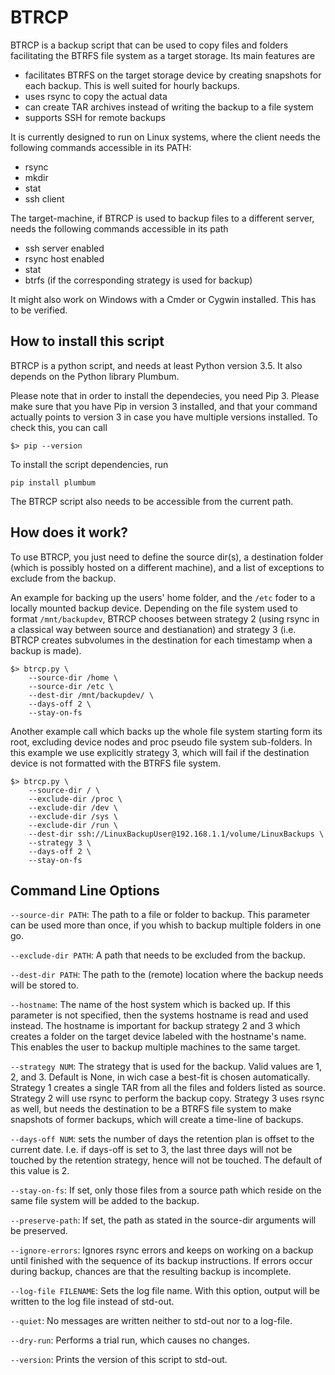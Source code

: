 
# BTRCP

BTRCP is a backup script that can be used to copy files and folders
facilitating the BTRFS file system as a target storage. Its main features are

* facilitates BTRFS on the target storage device by creating snapshots for each backup. This is well suited for hourly backups.
* uses rsync to copy the actual data
* can create TAR archives instead of writing the backup to a file system
* supports SSH for remote backups

It is currently designed to run on Linux systems, where the client needs
the following commands accessible in its PATH:

* rsync
* mkdir
* stat
* ssh client

The target-machine, if BTRCP is used to backup files to a different server,
needs the following commands accessible in its path

* ssh server enabled
* rsync host enabled
* stat
* btrfs (if the corresponding strategy is used for backup)

It might also work on Windows with a Cmder or Cygwin installed. This has
to be verified.

## How to install this script

BTRCP is a python script, and needs at least Python version 3.5. It also
depends on the Python library Plumbum.

Please note that in order to install the dependecies, you need Pip 3. Please
make sure that you have Pip in version 3 installed, and that your command
actually points to version 3 in case you have multiple versions installed.
To check this, you can call

```
$> pip --version
```

To install the script dependencies, run

```
pip install plumbum
```

The BTRCP script also needs to be accessible from the current path.

## How does it work?

To use BTRCP, you just need to define the source dir(s), a destination
folder (which is possibly hosted on a different machine), and a list of
exceptions to exclude from the backup.

An example for backing up the users' home folder, and the `/etc` foder to a locally
mounted backup device. Depending on the file system used to format `/mnt/backupdev`,
BTRCP chooses between strategy 2 (using rsync in a classical way between source and
destianation) and strategy 3 (i.e. BTRCP creates subvolumes in the destination for
each timestamp when a backup is made).

```
$> btrcp.py \
    --source-dir /home \
    --source-dir /etc \
    --dest-dir /mnt/backupdev/ \
    --days-off 2 \
    --stay-on-fs
```

Another example call which backs up the whole file system starting form
its root, excluding device nodes and proc pseudo file system sub-folders.
In this example we use explicitly strategy 3, which will fail if the
destination device is not formatted with the BTRFS file system.

```
$> btrcp.py \
    --source-dir / \
    --exclude-dir /proc \
    --exclude-dir /dev \
    --exclude-dir /sys \
    --exclude-dir /run \
    --dest-dir ssh://LinuxBackupUser@192.168.1.1/volume/LinuxBackups \
    --strategy 3 \
    --days-off 2 \
    --stay-on-fs
```

## Command Line Options

`--source-dir PATH`: The path to a file or folder to backup. This parameter can be used more than once, if you whish to backup multiple folders in one go.

`--exclude-dir PATH`: A path that needs to be excluded from the backup.

`--dest-dir PATH`: The path to the (remote) location where the backup needs will be stored to.

`--hostname`: The name of the host system which is backed up. If this parameter is not specified, then the systems hostname is read and used instead. The hostname is important for backup strategy 2 and 3 which creates a folder on the target device labeled with the hostname's name. This enables the user to backup multiple machines to the same target.

`--strategy NUM`: The strategy that is used for the backup. Valid values are 1, 2, and 3. Default is None, in wich case a best-fit is chosen automatically. Strategy 1 creates a single TAR from all the files and folders listed as source. Strategy 2 will use rsync to perform the backup copy. Strategy 3 uses rsync as well, but needs the destination to be a BTRFS file system to make snapshots of former backups, which will create a time-line of backups.

`--days-off NUM`: sets the number of days the retention plan is offset to the current date. I.e. if days-off is set to 3, the last three days will not be touched by the retention strategy, hence will not be touched. The default of this value is 2.

`--stay-on-fs`: If set, only those files from a source path which reside on the same file system will be added to the backup.

`--preserve-path`: If set, the path as stated in the source-dir arguments will be preserved.

`--ignore-errors`: Ignores rsync errors and keeps on working on a backup until finished with the sequence of its backup instructions. If errors occur during backup, chances are that the resulting backup is incomplete.

`--log-file FILENAME`: Sets the log file name. With this option, output will be written to the log file instead of std-out.

`--quiet`: No messages are written neither to std-out nor to a log-file.

`--dry-run`: Performs a trial run, which causes no changes.

`--version`: Prints the version of this script to std-out.

